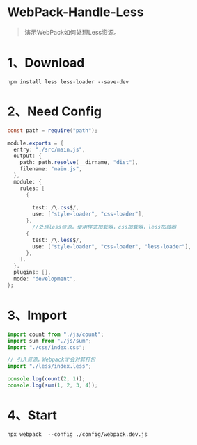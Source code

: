 # WebPack-Handle-Less

> 演示WebPack如何处理Less资源。

# 1、Download

```shell
npm install less less-loader --save-dev
```

# 2、Need Config

```java
const path = require("path");

module.exports = {
  entry: "./src/main.js",
  output: {
    path: path.resolve(__dirname, "dist"),
    filename: "main.js",
  },
  module: {
    rules: [
      {
   
        test: /\.css$/,
        use: ["style-loader", "css-loader"],
      },
        //处理less资源，使用样式加载器，css加载器，less加载器
      {
        test: /\.less$/,
        use: ["style-loader", "css-loader", "less-loader"],
      },
    ],
  },
  plugins: [],
  mode: "development",
};
```

# 3、Import 

```javascript
import count from "./js/count";
import sum from "./js/sum";
import "./css/index.css";

// 引入资源，Webpack才会对其打包
import "./less/index.less";

console.log(count(2, 1));
console.log(sum(1, 2, 3, 4));
```

# 4、Start

```shell
npx webpack  --config ./config/webpack.dev.js
```

